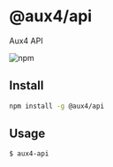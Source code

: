 # @aux4/api
Aux4 API

![npm](https://img.shields.io/npm/v/@aux4/api)

## Install

```bash
npm install -g @aux4/api
```

## Usage
```bash
$ aux4-api
```
